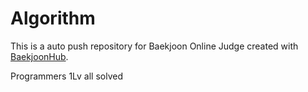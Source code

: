 # Algorithm
This is a auto push repository for Baekjoon Online Judge created with [BaekjoonHub](https://github.com/BaekjoonHub/BaekjoonHub).

Programmers 1Lv all solved
